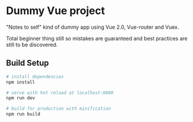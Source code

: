 # Dummy Vue project

"Notes to self" kind of dummy app using Vue 2.0, Vue-router and Vuex.

Total beginner thing still so mistakes are guaranteed and best practices are still to be discovered.

## Build Setup

``` bash
# install dependencies
npm install

# serve with hot reload at localhost:8080
npm run dev

# build for production with minification
npm run build
```
